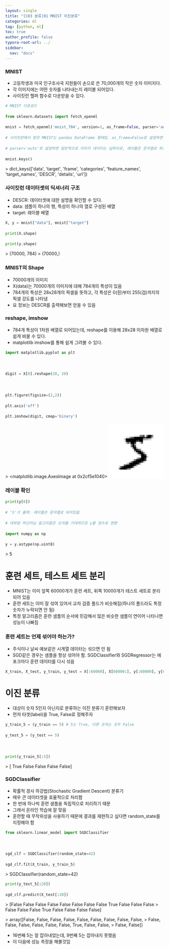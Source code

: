 ```yaml
---
layout: single
title: "[C03 분류]01 MNIST 이진분류"
categories: ml
tag: [python, ml]
toc: true
author_profile: false
typora-root-url: ../
sidebar:
  nav: "docs"
---
```


### MNIST
- 고등학생과 미국 인구조사국 지원들이 손으로 쓴 70,000개의 작은 숫자 이미지다.
- 각 이미지에는 어떤 숫자를 나타내는지 레이블 되어있다.
- 사이킷런 헬퍼 함수로 다운받을 수 있다.

``` python
# MNIST 다운로드

from sklearn.datasets import fetch_openml

mnist = fetch_openml('mnist_784', version=1, as_frame=False, parser='auto')

# 사이킷런에서 받은 MNIST는 pandas DataFrame 형태임. as_frame=False로 설정하면 numpy array 형태로 받을 수 있음

# parser='auto'로 설정하면 일반적으로 이미지 데이터는 넘파이로, 레이블은 문자열로 파싱됨

mnist.keys()

```

\> dict_keys(['data', 'target', 'frame', 'categories', 'feature_names', 'target_names', 'DESCR', 'details', 'url'])
### 사이킷런 데이터셋의 딕셔너리 구조
- DESCR: 데이터셋에 대한 설명을 확인할 수 있다.
- data: 샘플이 하나의 행, 특성이 하나의 열로 구성된 배열
- target: 레이블 배열

``` python
X, y = mnist["data"], mnist["target"]

print(X.shape)

print(y.shape)

```

\> (70000, 784)
\> (70000,)

### MNIST의 Shape
- 70000개의 이미지
- X(data)는 70000개의 이미지에 대해 784개의 특성이 있음
- 784개의 특성은 28x28개의 픽셀을 뜻하고, 각 특성은 0(흰)부터 255(검)까지의 픽셀 강도를 나타냄
- 요 정보는 DESCR를 출력해보면 얻을 수 있음
### reshape, imshow
- 784개 특성이 1차원 배열로 되어있는데, reshape를 이용해 28x28 이차원 배열로 쉽게 바꿀 수 있다.
- matplotlib imshow를 통해 쉽게 그려볼 수 있다.

``` python
import matplotlib.pyplot as plt



digit = X[0].reshape(28, 28)



plt.figure(figsize=(2,2))

plt.axis('off')

plt.imshow(digit, cmap='binary')

```

\> <matplotlib.image.AxesImage at 0x2cf5e1040>
![](/images/2023-07-09-132807/7_1.png)
### 레이블 확인

``` python
print(y[0])

# '5'가 출력: 레이블은 문자열로 되어있음

# 대부분 머신러닝 알고리즘은 숫자를 기대하므로 y를 정수로 변환

import numpy as np

y = y.astype(np.uint8)

```

\> 5

# 훈련 세트, 테스트 세트 분리
- MNIST는 이미 앞쪽 60000개가 훈련 세트, 뒤쪽 10000개가 테스트 세트로 분리되어 있음
- 훈련 세트는 이미 잘 섞여 있어서 교차 검증 폴드가 비슷해짐(하나의 폴드라도 특정 숫자가 누락되면 안 됨)
- 특정 알고리즘은 훈련 샘플의 순서에 민감해서 많은 비슷한 샘플이 연이어 나타나면 성능이 나빠짐

### 훈련 세트는 언제 섞어야 하는가?
- 주식이나 날씨 예보같은 시계열 데이터는 섞으면 안 됨
- SGD같은 경우는 샘플을 항상 섞어야 함. SGDClassifier와 SGDRegressor는 에포크마다 훈련 데이터를 다시 섞음

``` python
X_train, X_test, y_train, y_test = X[:60000], X[60000:], y[:60000], y[60000:]

```
# 이진 분류
- 대상이 숫자 5인지 아닌지로 분류하는 이진 분류기 훈련해보자
- 먼저 타겟(label)을 True, False로 정해주자

``` python
y_train_5 = (y_train == 5) # 5는 True, 다른 숫자는 모두 False

y_test_5 = (y_test == 5)



print(y_train_5[:5])

```

\> [ True False False False False]

### SGDClassifier
- 확률적 경사 하강법(Stochastic Gradient Descent) 분류기
- 매우 큰 데이터셋을 효율적으로 처리함
- 한 번에 하나씩 훈련 샘플을 독립적으로 처리하기 때문
- 그래서 온라인 학습에 잘 맞음
- 훈련할 때 무작위성을 사용하기 때문에 결과를 재현하고 싶다면 random_state를 지정해야 함

``` python
from sklearn.linear_model import SGDClassifier



sgd_clf = SGDClassifier(random_state=42)

sgd_clf.fit(X_train, y_train_5)

```

\> SGDClassifier(random_state=42)

``` python
print(y_test_5[:20])

sgd_clf.predict(X_test[:20])

```

\> [False False False False False False False False  True False False False
\>  False False False  True False False False False]


\> array([False, False, False, False, False, False, False, False, False,
\>        False, False, False, False, False, False,  True, False, False,
\>        False, False])
- 16번째 5는 잘 잡아내었는데, 9번째 5는 잡아내지 못했음
- 이 다음에 성능 측정을 해볼것임

